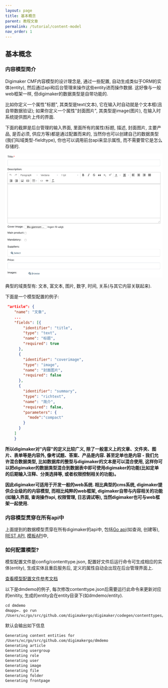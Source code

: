 ```yaml
---
layout: page
title: 基本概念
parent: 教程文章
permalink: /tutorial/content-model
nav_order: 1
---
```


## 基本概念


### 内容模型简介
Digimaker CMF内容模型的设计理念是, 通过一些配置, 自动生成类似于ORM的实体(entity), 然后通过api和后台管理来操作这些entity进而操作数据. 这好像与一般web框架一样, 但digimaker的数据类型是自带功能的. 

比如你定义一个属性"标题", 其类型是text(文本), 它在输入时自动就是个文本框(且自带数据验证); 如果你定义一个属性"封面图片", 其类型是image(图片), 在输入时系统提供图片上传的界面. 

下面的截屏是后台管理的输入界面, 里面所有的属性(标题, 描述, 封面图片, 主要产品, 是否必须, 供应方等)都是通过配置而来的, 当然你也可以创建自己的数据类型(我们叫域类型-fieldtype), 你也可以调用前台api来显示属性, 而不需要管它是怎么存储的.


<img src="./eui-input.png" width="700px" />


典型的域类型有: 文本, 富文本, 图片, 数字, 时间, 关系(与其它内容关联起来).

下面是一个模型配置的例子:

```json
 "article": {
    "name": "文章",
    ...
    "fields": [{
        "identifier": "title",
        "type": "text",
        "name": "标题",
        "required": true
      },
      {
        "identifier": "coverimage",
        "type": "image",
        "name": "封面图片",
        "required": false
      },
      {
        "identifier": "summary",
        "type": "richtext",
        "name": "简介",
        "required": false,
        "parameters": {
          "mode":"compact"
        }
      }
    ]
    }
```

**所以digimaker对"内容"的定义比较广义, 除了一般意义上的文章、文件夹、图片、表单等是内容外, 像考试题、答案、产品是内容. 甚至定单也是内容 - 我们允许混合数据类型, 比如数据库的整型与digimaker的文本是可以混合使用, 这样你可以把digimaker的数据类型混合到数据表中即可使用digimaker的功能(比如定单的后期输入注释、分类选择等, 或者权限控制相关的功能)。**

**因此digimaker可适用于开发一般的web系统. 相比典型的cms系统, digimaker提供企业级的的内容模型, 而相比纯粹的web框架, digimaker自带与内容相关的功能(如输入界面, 查询操作api, 权限管理, 日志调试等), 当然digimaker也可与web框架一起使用.**


### 内容模型贯穿在所有api中
上面提到的数据模型贯穿在所有digimaker的api中, 包括[Go api](../references/go)(如查询, 创建等), [REST API](../references/rest), [模板API](../references/template)中, 

### 如何配置模型?

模型配置文件是config/contenttype.json, 配置好文件后运行命令可生成相应的实体(entity), 生成实体且重启服务后, 定义的属性自动会出现在后台管理界面上.

[查看模型配置文件参考文档](../references/contenttype)

以下是dmdemo的例子, 每次修改contenttype.json后需要运行此命令来更新对应的enitity, 生成的entity会在entity目录下(如dmdemo/entity).

```
cd dmdemo
dmapp=. go run /Users/xc/go/src/github.com/digimakergo/digimaker/codegen/contenttypes/gen.go
```

默认会输出如下信息

```
Generating content entities for /Users/xc/go/src/github.com/digimakergo/dmdemo
Generating article
Generating usergroup
Generating role
Generating user
Generating image
Generating file
Generating folder
Generating frontpage
```

